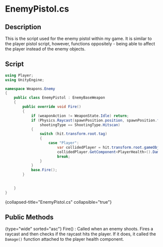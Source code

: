 # EnemyPistol.cs
<show-structure depth="2" />

## Description

This is the script used for the enemy pistol within my game. It is similar to the player pistol script, however, functions
oppositely - being able to affect the player instead of the enemy objects.

## Script
```C#
using Player;
using UnityEngine;

namespace Weapons.Enemy
{
    public class EnemyPistol : EnemyBaseWeapon
    {
        public override void Fire()
        {
            if (weaponAction != WeaponState.Idle) return;
            if (Physics.Raycast(spawnPosition.position, spawnPosition.forward * 10, out RaycastHit hit, weaponRange) &&
                shootingType == ShootingType.Hitscan)
            {
                switch (hit.transform.root.tag)
                {
                    case "Player":
                        var collidedPlayer = hit.transform.root.gameObject;
                        collidedPlayer.GetComponent<PlayerHealth>().Damage(weaponDamage);
                        break;
                }
            }
            base.Fire();
        }
        
        
    }
}
```
{collapsed-title="EnemyPistol.cs" collapsible="true"}

## Public Methods
{type="wide" sorted="asc"}
Fire()
: Called when an enemy shoots. Fires a raycast and then checks if the raycast hits the player. If it does, it called the `Damage()` function
attached to the player health component.